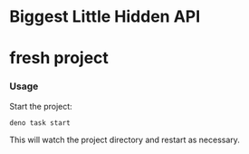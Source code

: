 # Biggest Little Hidden API

# fresh project

### Usage

Start the project:

```
deno task start
```

This will watch the project directory and restart as necessary.
